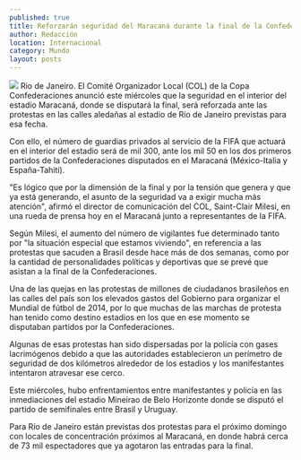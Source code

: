 ```yaml
---
published: true
title: Reforzarán seguridad del Maracaná durante la final de la Confederaciones
author: Redacción
location: Internacional
category: Mundo
layout: posts
---
```


![](http://i.imgur.com/SEV0Eatm.jpg)
Rio de Janeiro. El Comité Organizador Local (COL) de la Copa Confederaciones anunció este miércoles que la seguridad en el interior del estadio Maracaná, donde se disputará la final, será reforzada ante las protestas en las calles aledañas al estadio de Río de Janeiro previstas para esa fecha.

Con ello, el número de guardias privados al servicio de la FIFA que actuará en el interior del estadio será de mil 300, ante los mil 50 en los dos primeros partidos de la Confederaciones disputados en el Maracaná (México-Italia y España-Tahití).

"Es lógico que por la dimensión de la final y por la tensión que genera y que ya está generando, el asunto de la seguridad va a exigir mucha más atención", afirmó el director de comunicación del COL, Saint-Clair Milesi, en una rueda de prensa hoy en el Maracaná junto a representantes de la FIFA.

Según Milesi, el aumento del número de vigilantes fue determinado tanto por "la situación especial que estamos viviendo", en referencia a las protestas que sacuden a Brasil desde hace más de dos semanas, como por la cantidad de personalidades políticas y deportivas que se prevé que asistan a la final de la Confederaciones.

Una de las quejas en las protestas de millones de ciudadanos brasileños en las calles del país son los elevados gastos del Gobierno para organizar el Mundial de fútbol de 2014, por lo que muchas de las marchas de protesta han tenido como destino estadios en los que en ese momento se disputaban partidos por la Confederaciones.

Algunas de esas protestas han sido dispersadas por la policía con gases lacrimógenos debido a que las autoridades establecieron un perímetro de seguridad de dos kilómetros alrededor de los estadios y los manifestantes intentaron atravesar ese cerco.

Este miércoles, hubo enfrentamientos entre manifestantes y policía en las inmediaciones del estadio Mineirao de Belo Horizonte donde se disputó el partido de semifinales entre Brasil y Uruguay.

Para Río de Janeiro están previstas dos protestas para el próximo domingo con locales de concentración próximos al Maracaná, en donde habrá cerca de 73 mil espectadores que ya agotaron las entradas para la final. 
